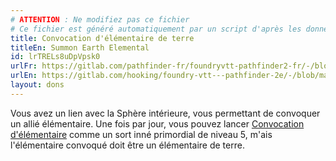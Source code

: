 ```yaml
---
# ATTENTION : Ne modifiez pas ce fichier
# Ce fichier est généré automatiquement par un script d'après les données du module Foundry VTT officiel et de sa traduction
title: Convocation d'élémentaire de terre
titleEn: Summon Earth Elemental
id: lrTRELs8uDpVpsk0
urlFr: https://gitlab.com/pathfinder-fr/foundryvtt-pathfinder2-fr/-/blob/master/data/feats/lrTRELs8uDpVpsk0.htm
urlEn: https://gitlab.com/hooking/foundry-vtt---pathfinder-2e/-/blob/master/packs/data/feats.db/summon-earth-elemental.json
layout: dons
---
```

Vous avez un lien avec la Sphère intérieure, vous permettant de convoquer un allié élémentaire. Une fois par jour, vous pouvez lancer [Convocation d'élémentaire](../sorts/convocation-d-élémentaire.md) comme un sort inné primordial de niveau 5, m'ais l'élémentaire convoqué doit être un élémentaire de terre.
